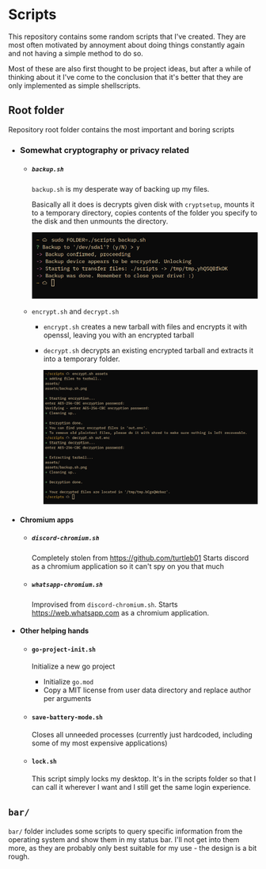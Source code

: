 # Scripts

 This repository contains some random scripts that I've created. They are most often motivated by annoyment about doing things constantly again and not having a simple method to do so.  

Most of these are also first thought to be project ideas, but after a while of thinking about it I've come to the conclusion that it's better that they are only implemented as simple shellscripts. 



## Root folder

Repository root folder contains the most important and boring scripts

- ### Somewhat cryptography or privacy related

  - ##### `backup.sh`

    `backup.sh` is my desperate way of backing up my files.

    Basically all it does is decrypts given disk with `cryptsetup`, mounts it to a temporary directory, copies contents of the folder you specify to the disk and then unmounts the directory. 


    <img src="./assets/backup.sh.png" alt="image-20230224013130858" style="width:500px;" />

  

  - `encrypt.sh` and `decrypt.sh`

    - `encrypt.sh` creates a new tarball with files and encrypts it with openssl, leaving you with an encrypted tarball

    - `decrypt.sh` decrypts an existing encrypted tarball and extracts it into a temporary folder.


      
      <img src="./assets/encrypt-decrypt.sh.png" alt="encrypt-decrypt-preview" style="width:500px;" />

 

- #### Chromium apps

  - ##### `discord-chromium.sh`

    Completely stolen from https://github.com/turtleb01
    Starts discord as a chromium application so it can't spy on you that much

  - ##### `whatsapp-chromium.sh`

    Improvised from `discord-chromium.sh`.
    Starts https://web.whatsapp.com as a chromium application.

- ####  Other helping hands

  - #### `go-project-init.sh`

    Initialize a new go project

    - Initialize `go.mod`
    - Copy a MIT license from user data directory and replace author per arguments

  - #### `save-battery-mode.sh`

    Closes all unneeded processes (currently just hardcoded, including some of my most expensive applications)

  - #### `lock.sh`

    This script simply locks my desktop. It's in the scripts folder so that I can call it wherever I want and I still get the same login experience.

## `bar/`

`bar/` folder includes some scripts to query specific information from the operating system and show them in my status bar. 
I'll not get into them more, as they are probably only best suitable for my use - the design is a bit rough.
